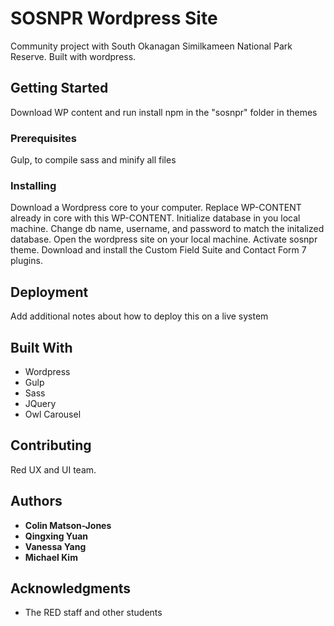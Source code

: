 # SOSNPR Wordpress Site

Community project with South Okanagan Similkameen National Park Reserve. Built with wordpress.

## Getting Started

Download WP content and run install npm in the "sosnpr" folder in themes

### Prerequisites

Gulp, to compile sass and minify all files


### Installing

Download a Wordpress core to your computer. Replace WP-CONTENT already in core with this WP-CONTENT. Initialize database in you local machine. Change db name, username, and password to match the initalized database. Open the wordpress site on your local machine. Activate sosnpr theme. Download and install the Custom Field Suite and Contact Form 7 plugins.


## Deployment

Add additional notes about how to deploy this on a live system

## Built With

* Wordpress
* Gulp
* Sass
* JQuery
* Owl Carousel


## Contributing

Red UX and UI team.



## Authors

* **Colin Matson-Jones**
* **Qingxing Yuan** 
* **Vanessa Yang** 
* **Michael Kim**  



## Acknowledgments

* The RED staff and other students


